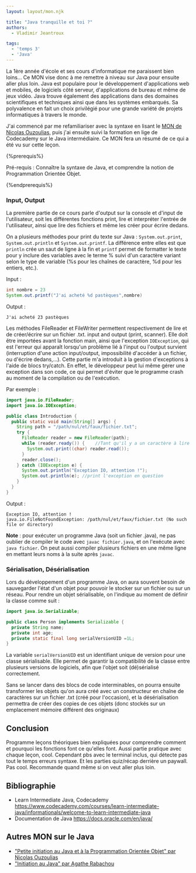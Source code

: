 ```yaml
---
layout: layout/mon.njk

title: "Java tranquille et toi ?"
authors:
  - Vladimir Jeantroux

tags:
  - 'temps 3'
  - 'Java'
---
```


La 1ère année d'école et ses cours d'informatique me paraissent bien loins... Ce MON vise donc à me remettre à niveau sur Java pour ensuite aller plus loin. Java est populaire pour le développement d'applications web et mobiles, de logiciels côté serveur, d'applications de bureau et même de jeux vidéo. Java trouve également des applications dans des domaines scientifiques et techniques ainsi que dans les systèmes embarqués. Sa polyvalence en fait un choix privilégié pour une grande variété de projets informatiques à travers le monde.

J'ai commencé par me refamiliariser avec la syntaxe en lisant le [MON de Nicolas Ouzoulias](https://francoisbrucker.github.io/do-it/promos/2023-2024/Ouzoulias-Nicolas/mon/temps-1.1/), puis j'ai ensuite suivi la formation en lige de Codecademy sur le Java intermédiaire. Ce MON fera un résumé de ce qui a été vu sur cette leçon.

{%prerequis%}
 
 Pré-requis : 
Connaître la syntaxe de Java, et comprendre la notion de Programmation Orientée Objet.

{%endprerequis%}

### Input, Output 

La première partie de ce cours parle d'output sur la console et d'input de l'utilisateur, soit les différentes fonctions print, lire et interpréter l'entrée de l'utilisateur, ainsi que lire des fichiers et même les créer pour écrire dedans. 

On a plusieurs méthodes pour print du texte sur Java : `System.out.print`, `System.out.println` et `System.out.printf`. La différence entre elles est que `println` crée un saut de ligne à la fin et `printf` permet de formatter le texte pour y inclure des variables avec le terme % suivi d'un caractère variant selon le type de variable (%s pour les chaînes de caractère, %d pour les entiers, etc.).

Input : 
```java
int nombre = 23
System.out.printf("J'ai acheté %d pastèques",nombre)
```

Output : 
```
J'ai acheté 23 pastèques
```
Les méthodes FileReader et FileWriter permettent respectivement de lire et de créer/écrire sur un fichier .txt.
input and output (print, scanner). Elle doit être importées avant la fonction main, ainsi que l'exception `IOException`, qui est l'erreur qui apparaît lorsqu'un problème lié à l'input ou l'output survient (interruption d'une action input/output, impossibilité d'accéder à un fichier, ou d'écrire dedans,...). Cette partie m'a introduit à la gestion d'exceptions à l'aide de blocs try/catch. En effet, le développeur peut lui même gérer une exception dans son code, ce qui permet d'éviter que le programme crash au moment de la compilation ou de l'exécution. 

Par exemple : 

```java
import java.io.FileReader;
import java.io.IOException;

public class Introduction {
  public static void main(String[] args) {
    String path = "/path/nul/et/faux/fichier.txt";
    try {
      FileReader reader = new FileReader(path);  
      while (reader.ready()) {    //Tant qu'il y a un caractère à lire
        System.out.print((char) reader.read());    
      }    
      reader.close();
    } catch (IOException e) {
      System.out.println("Exception IO, attention !");
      System.out.println(e); //print l'exception en question
    }
  }
}
```

Output : 

```
Exception IO, attention !
java.io.FileNotFoundException: /path/nul/et/faux/fichier.txt (No such file or directory)
```

**Note** : pour exécuter un programme Java (soit un fichier .java), ne pas oublier de compiler le code avec `javac fichier.java`, et on l'exécute avec `java fichier`. On peut aussi compiler plusieurs fichiers en une même ligne en mettant leurs noms à la suite après `javac`.

### Sérialisation, Désérialisation 

Lors du développement d'un programme Java, on aura souvent besoin de sauvegarder l'état d'un objet pour pouvoir le stocker sur un fichier ou sur un réseau. Pour rendre un objet sérialisable, on l'indique au moment de définir la classe comme suit : 

```java
import java.io.Serializable;

public class Person implements Serializable {
  private String name;
  private int age;
  private static final long serialVersionUID =1L;
} 
```
La variable `serialVersionUID` est un identifiant unique de version pour une classe sérialisable. Elle permet de garantir la compatibilité de la classe entre plusieurs versions de logiciels, afin que l'objet soit (dé)sérialisé correctement.

Sans se lancer dans des blocs de code interminables, on pourra ensuite transformer les objets qu'on aura créé avec un constructeur en chaîne de caractères sur un fichier .txt (créé pour l'occasion), et la désérialisation permettra de créer des copies de ces objets (donc stockés sur un emplacement mémoire différent des originaux)



## Conclusion 

Programme leçons théoriques bien expliquées pour comprendre comment et pourquoi les fonctions font ce qu'elles font. Aussi partie pratique avec chaque leçon, cool. Cependant pbs avec le terminal inclus, qui détecte pas tout le temps erreurs syntaxe. Et les parties quiz/récap derrière un paywall. Pas cool. Recommande quand même si on veut aller plus loin.


## Bibliographie 

- Learn Intermediate Java, Codecademy https://www.codecademy.com/courses/learn-intermediate-java/informationals/welcome-to-learn-intermediate-java
- Documentation de Java https://docs.oracle.com/en/java/ 

## Autres MON sur le Java

- ["Petite initiation au Java et à la Programmation Orientée Objet" par Nicolas Ouzoulias](https://francoisbrucker.github.io/do-it/promos/2023-2024/Ouzoulias-Nicolas/mon/temps-1.1/)
- ["Initiation au Java" par Agathe Rabachou](https://francoisbrucker.github.io/do-it/promos/2023-2024/Agathe-Rabachou/mon/temps-3.2/)